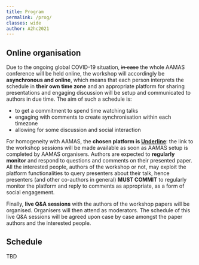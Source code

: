 ```yaml
---
title: Program
permalink: /prog/
classes: wide
author: A2hc2021
---
```


## Online organisation

Due to the ongoing global COVID-19 situation, ~~in case~~ the whole AAMAS conference will be held online, the workshop will accordingly be **asynchronous and online**, which means that each person interprets the schedule in **their own time zone** and an appropriate platform for sharing presentations and engaging discussion will be setup and communicated to authors in due time.
The aim of such a schedule is:
 - to get a commitment to spend time watching talks
 - engaging with comments to create synchronisation within each timezone
 - allowing for some discussion and social interaction

For homogeneity with AAMAS, the **chosen platform is [Underline](https://underline.io)**: the link to the workshop sessions will be made available as soon as AAMAS setup is completed by AAMAS organisers.
Authors are expected to **regularly monitor** and respond to questions and comments on their presented paper.
All the interested people, authors of the workshop or not, may exploit the platform functionalities to query presenters about their talk, hence presenters (and other co-authors in general) **MUST COMMIT** to regularly monitor the platform and reply to comments as appropriate, as a form of social engagement.

Finally, **live Q&A sessions** with the authors of the workshop papers will be organised.
Organisers will then attend as moderators.
The schedule of this live Q&A sessions will be agreed upon case by case amongst the paper authors and the interested people.

## Schedule

TBD
